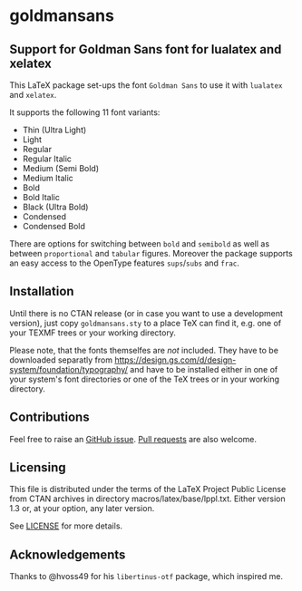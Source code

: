 # goldmansans

## Support for Goldman Sans font for lualatex and xelatex

This LaTeX package set-ups the font `Goldman Sans` to use it with `lualatex` and `xelatex`.

It supports the following 11 font variants:
* Thin (Ultra Light)
* Light
* Regular 
* Regular Italic
* Medium (Semi Bold)
* Medium Italic
* Bold
* Bold Italic
* Black (Ultra Bold)
* Condensed
* Condensed Bold

There are options for switching between `bold` and `semibold` as well as between `proportional` and `tabular` figures. Moreover the package supports an easy access to the OpenType features `sups`/`subs` and `frac`.

## Installation

Until there is no CTAN release (or in case you want to use a development version), just copy `goldmansans.sty` to a place TeX can find it, e.g. one of your TEXMF trees or your working directory.

Please note, that the fonts themselfes are _not_ included. They have to be downloaded separatly from https://design.gs.com/d/design-system/foundation/typography/ and have to be installed either in one of your system's font directories or one of the TeX trees or in your working directory.

## Contributions

Feel free to raise an [GitHub issue](https://github.com/sieversMartin/goldmansans/issues). [Pull requests](https://github.com/sieversMartin/goldmansans/pulls) are also welcome.

## Licensing

This file is distributed under the terms of the LaTeX Project Public License from CTAN archives in directory macros/latex/base/lppl.txt. Either version 1.3 or, at your option, any later version.

See [LICENSE](LICENSE) for more details.

## Acknowledgements

Thanks to @hvoss49 for his `libertinus-otf` package, which inspired me.
